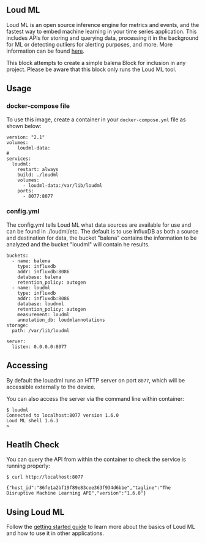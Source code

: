 ## Loud ML

Loud ML is an open source inference engine for metrics and events, and the fastest way to embed machine learning in your time series application. This includes APIs for storing and querying data, processing it in the background for ML or detecting outliers for alerting purposes, and more.  More information can be found [here](https://github.com/regel/loudml).


This block attempts to create a simple balena Block for inclusion in any project.  Please be aware that this block only runs the Loud ML tool.

## Usage

### docker-compose file

To use this image, create a container in your `docker-compose.yml` file as shown below:

```
version: "2.1"
volumes:
    loudml-data:
#
services:
  loudml:
    restart: always
    build: ./loudml
    volumes:
      - loudml-data:/var/lib/loudml
    ports:
      - 8077:8077
```

### config.yml

The config.yml tells Loud ML what data sources are available for use and can be found in ./loudml/etc.  The default is to use InfluxDB as both a source and destination for data, the bucket "balena" contains the information to be analyzed and the bucket "loudml" will contain he results.

```
buckets:
  - name: balena
    type: influxdb
    addr: influxdb:8086
    database: balena
    retention_policy: autogen
  - name: loudml
    type: influxdb
    addr: influxdb:8086
    database: loudnml
    retention_policy: autogen
    measurement: loudml
    annotation_db: loudmlannotations
storage:
  path: /var/lib/loudml

server:
  listen: 0.0.0.0:8077
```


## Accessing

By default the louadml runs an HTTP server on port `8077`, which will be accessible externally to the device.

You can also access the server via the command line within container:

```
$ loudml 
Connected to localhost:8077 version 1.6.0
Loud ML shell 1.6.3
>
```

## Heatlh Check

You can query the API from within the container to check the service is running properly:

```
$ curl http://localhost:8077

{"host_id":"86fe1a2bf19f89e83cee363f934d6bbe","tagline":"The Disruptive Machine Learning API","version":"1.6.0"}
```

## Using Loud ML

Follow the [getting started guide](https://loudml.io/en/loudml/reference/current/getting-started.html) to learn more about the basics of Loud ML and how to use it in other applications.